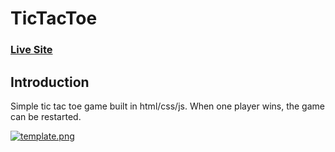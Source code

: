 # TicTacToe


### [Live Site](https://synoratska.github.io/TicTacToe)

## Introduction
Simple tic tac  toe game built in html/css/js.
When one player wins, the game can be restarted.

[![template.png](https://i.postimg.cc/d3WGS652/template.png)](https://postimg.cc/30vykX5N)
